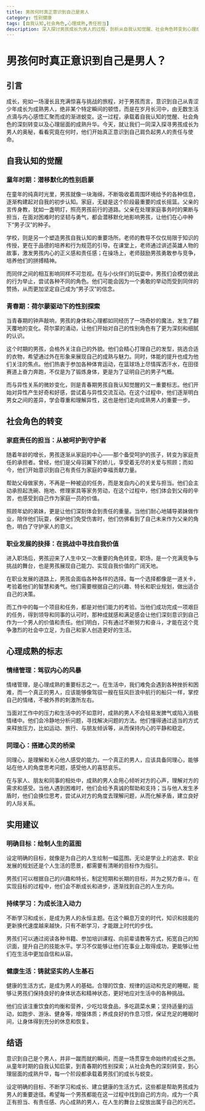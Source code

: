 ```yaml
---
title: 男孩何时真正意识到自己是男人
category: 性别健康
tags: [自我认知,社会角色,心理成熟,责任担当]
description: 深入探讨男孩成长为男人的过程，剖析从自我认知觉醒、社会角色转变到心理成熟各阶段的特征，为男孩成长提供有益指引，助力其成为有担当、内心成熟的男人。
---
```


# 男孩何时真正意识到自己是男人？

## 引言

成长，宛如一场漫长且充满惊喜与挑战的旅程，对于男孩而言，意识到自己从青涩少年成长为成熟男人，绝非某个特定瞬间的顿悟，而是在岁月长河中，由无数生活点滴与内心感悟汇聚而成的渐进蜕变。这一过程，承载着自我认知的觉醒、社会角色的深刻转变以及心理层面的成熟升华。今天，就让我们一同深入探寻男孩成长为男人的奥秘，看看究竟在何时，他们开始真正意识到自己肩负起男人的责任与使命。

## 自我认知的觉醒

### 童年时期：潜移默化的性别启蒙

在童年的纯真时光里，男孩就像一块海绵，不断吸收着周围环境给予的各种信息，逐渐构建起对自我的初步认知。家庭，无疑是这个阶段最重要的成长摇篮。父亲的言传身教，犹如一盏明灯，照亮男孩前行的道路。父亲在处理家庭事务时的果断与担当，在面对困难时的坚韧与勇气，都会潜移默化地影响男孩，让他们在心中种下“男子汉”的种子。

学校，则是另一个塑造男孩自我认知的重要场所。老师的教导不仅仅局限于知识的传授，更在于品德的培养和行为规范的引导。在课堂上，老师通过讲述英雄人物的故事，激发男孩内心的正义感和责任感；在操场上，老师鼓励男孩勇敢参与竞争，培养他们的拼搏精神。

而同伴之间的相互影响同样不可忽视。在与小伙伴们的玩耍中，男孩们会模仿彼此的行为举止，尝试各种不同的角色。他们可能会因为一个勇敢的举动而受到同伴的赞扬，从而更加坚定自己成为“男子汉”的信念。

### 青春期：荷尔蒙驱动下的性别探索

当青春期的钟声敲响，男孩的身体和心理都如同经历了一场奇妙的魔法，发生了翻天覆地的变化。荷尔蒙的涌动，让他们开始对自己的性别角色有了更为深刻和细腻的认识。

这个时期的男孩，会格外关注自己的外貌。他们会精心打理自己的发型，挑选合适的衣物，希望通过外在形象来展现自己的成熟与魅力。同时，体能的提升也成为他们关注的焦点。他们热衷于参加各种体育运动，在篮球场上尽情挥洒汗水，在田径赛道上奋力奔跑，不仅是为了锻炼身体，更是为了证明自己的男子气概。

而与异性关系的微妙变化，则是青春期男孩自我认知觉醒的又一重要标志。他们开始对异性产生好奇和好感，尝试着与异性交流互动。在这个过程中，他们逐渐明白男女之间的差异，学会尊重和理解异性，这也是他们走向成熟男人的重要一步。

## 社会角色的转变

### 家庭责任的担当：从被呵护到守护者

随着年龄的增长，男孩逐渐从家庭的中心——那个备受呵护的孩子，转变为家庭责任的承担者。曾经，他们是父母羽翼下的娇儿，享受着无尽的关爱与照顾；而如今，他们开始意识到自己有责任为家庭的幸福贡献力量。

帮助父母做家务，不再是一种被迫的任务，而是发自内心的关爱与担当。他们会主动承担起洗碗、拖地、修理家具等家务劳动，在这个过程中，他们体会到父母的辛苦，也感受到自己作为家庭一员的价值。

照顾年幼的弟妹，更是让他们深刻体会到责任的重量。当他们耐心地辅导弟妹做作业，陪伴他们玩耍，保护他们免受伤害时，他们仿佛看到了自己未来作为父亲的角色，明白了守护家人的意义。

### 职业发展的抉择：在挑战中寻找自我价值

进入职场后，男孩迎来了人生中又一次重要的角色转变。职场，是一个充满竞争与挑战的舞台，也是男孩展现自己能力、实现自我价值的广阔天地。

在职业发展的道路上，男孩会面临各种各样的选择。每一个选择都像是一道关卡，考验着他们的智慧和勇气。他们需要根据自己的兴趣、特长和职业规划，做出适合自己的决策。

而工作中的每一个项目和任务，都是对他们能力的考验。当他们成功完成一项艰巨的任务，得到领导和同事的认可时，那种成就感和满足感会让他们深刻意识到自己作为一个男人的价值和责任。他们明白，只有通过不断努力和奋斗，才能在这个竞争激烈的社会中立足，为自己和家人创造更好的生活。

## 心理成熟的标志

### 情绪管理：驾驭内心的风暴

情绪管理，是心理成熟的重要标志之一。在生活中，我们难免会遇到各种挫折和困难，而一个真正的男人，应该能够像驾驭一艘在狂风巨浪中航行的船只一样，掌控自己的情绪，不被外界的刺激所左右。

当面对工作中的压力和生活中的不如意时，成熟的男人不会轻易发脾气或陷入消极情绪中。他们会冷静地分析问题，寻找解决问题的方法。他们懂得通过适当的方式来释放压力，比如运动、旅行、与朋友倾诉等，从而保持内心的平静和稳定。

### 同理心：搭建心灵的桥梁

同理心，是理解和关心他人感受的能力。一个真正的男人，应该具备同理心，能够站在他人的角度思考问题，感受他人的喜怒哀乐。

在与家人、朋友和同事的相处中，成熟的男人会用心倾听对方的心声，理解对方的需求和感受。当他人遇到困难时，他们会给予真诚的帮助和支持；当与他人发生矛盾时，他们会换位思考，尝试从对方的角度去理解问题，从而化解矛盾，建立良好的人际关系。

## 实用建议

### 明确目标：绘制人生的蓝图

设定明确的目标，就像是为自己的人生绘制一幅蓝图。无论是学业上的追求、职业发展的规划还是个人生活的愿景，都需要有清晰的目标作为指引。

男孩们可以根据自己的兴趣和特长，制定短期和长期的目标，并为之努力奋斗。在实现目标的过程中，他们会不断成长和进步，逐渐找到自己的人生方向。

### 持续学习：为成长注入动力

不断学习和成长，是成为男人的永恒主题。在这个瞬息万变的时代，知识和技能的更新换代速度越来越快，只有不断学习，才能跟上时代的步伐。

男孩们可以通过阅读各种书籍、参加培训课程、向前辈请教等方式，拓宽自己的知识面，提升自己的技能水平。学习不仅能够让他们在事业上取得成功，更能够让他们在生活中更加自信和从容。

### 健康生活：铸就坚实的人生基石

健康的生活方式，是成为男人的基础。合理的饮食、规律的运动和充足的睡眠，能够让男孩们保持良好的身体状态和精神状态，更好地应对生活中的各种挑战。

他们应该注重饮食的均衡和营养，少吃垃圾食品，多吃蔬菜水果；坚持适量的运动，如跑步、游泳、健身等，增强体质；养成良好的作息习惯，保证充足的睡眠时间，让身体得到充分的休息和恢复。

## 结语

意识到自己是个男人，并非一蹴而就的瞬间，而是一场贯穿生命始终的成长之旅。从童年时期的自我认知启蒙，到青春期的性别探索；从社会角色的深刻转变，到心理层面的成熟升华，每一个阶段都承载着男孩们的成长与蜕变。

设定明确的目标、不断学习和成长、建立健康的生活方式，这些都是帮助男孩成为男人的重要途径。希望每一个男孩都能在这一过程中找到自己的方向，成为一个真正有担当、有责任感、内心成熟的男人，在人生的舞台上绽放出属于自己的光芒。